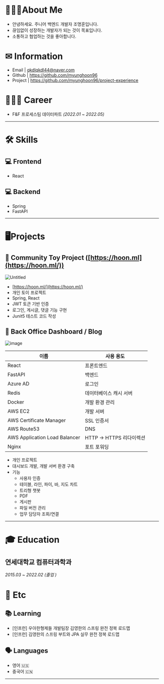 # 🙋🏻‍♂️About Me

- 안녕하세요. 주니어 백엔드 개발자 조명훈입니다.
- 끊임없이 성장하는 개발자가 되는 것이 목표입니다.
- 소통하고 협업하는 것을 좋아합니다.

# ✉ Information
- Email  | qkdlqkdl44@naver.com
- Github | https://github.com/myunghoon96
- Project | https://github.com/myunghoon96/project-experience

# 🚵🏻‍♂️ Career

- F&F 프로세스팀 데이터파트   *(2022.01* ~    *2022.05)*

---

# 🛠 Skills

## 💻 Frontend

- React

## 💻 Backend

- Spring
- FastAPI

---

# **🖥Projects**

## 🌱 Community Toy Project ([https://hoon.ml](https://hoon.ml/))

![Untitled](https://user-images.githubusercontent.com/69111087/188332383-5ff35feb-d292-4247-a81b-222a771b541c.png)

- [https://hoon.ml/](https://hoon.ml/)
- 개인 토이 프로젝트
- Spring, React
- JWT 토큰 기반 인증
- 로그인, 게시글, 댓글 기능 구현
- Junit5 테스트 코드 작성

## 🏢 Back Office Dashboard / Blog

![image](https://user-images.githubusercontent.com/69111087/167101145-a947af92-f9b0-463a-b3ef-b88fb02a2057.png)

| 이름 | 사용 용도 |
| --- | --- |
| React | 프론트엔드 |
| FastAPI | 백엔드 |
| Azure AD | 로그인 |
| Redis | 데이터베이스 캐시 서버 |
| Docker | 개발 환경 관리 |
| AWS EC2 | 개발 서버 |
| AWS Certificate Manager | SSL 인증서 |
| AWS Route53 | DNS |
| AWS Application Load Balancer  | HTTP → HTTPS 리다이렉션 |
| Nginx | 포트 포워딩 |
- 개인 프로젝트
- 대시보드 개발, 개발 서버 환경 구축
- 기능
    - 사용자 인증
    - 테이블, 라인, 파이, 바, 지도 차트
    - 트리형 챗봇
    - PDF
    - 게시판
    - 파일 버전 관리
    - 업무 담당자 조회/연결

---
# 🎓 Education

## 연세대학교 컴퓨터과학과
*2015.03* ~ *2022.02 (졸업 )*

# 💬 Etc

## 📚 Learning

- [인프런] 우아한형제들 개발팀장 김영한의 스프링 완전 정복 로드맵
- [인프런] 김영한의 스프링 부트와 JPA 실무 완전 정복 로드맵

## 🗣 Languages

- 영어 🇺🇸
- 중국어 🇨🇳



---

<!---
myunghoon96/myunghoon96 is a ✨ special ✨ repository because its `README.md` (this file) appears on your GitHub profile.
You can click the Preview link to take a look at your changes.
--->
